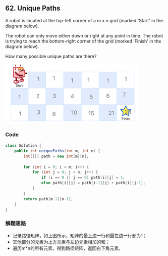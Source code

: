 ## 62. Unique Paths
A robot is located at the top-left corner of a m x n grid (marked 'Start' in the diagram below).

The robot can only move either down or right at any point in time. The robot is trying to reach the bottom-right corner of the grid (marked 'Finish' in the diagram below).

How many possible unique paths are there?

![](tupian/uniquePaths.png)

### Code

```java
class Solution {
    public int uniquePaths(int m, int n) {
        int[][] path = new int[m][n];
        
        for (int i = 0; i < m; i++) {
            for (int j = 0; j < n; j++) {
                if (i == 0 || j == 0) path[i][j] = 1;
                else path[i][j] = path[i-1][j] + path[i][j-1];
            }
        }
        return path[m-1][n-1];
    }
}
```

### 解题思路
* 记录路径矩阵，如上图所示，矩阵的最上边一行和最左边一行都为1；
* 其他部分的元素为上方元素与左边元素相加的和；
* 遍历m*n的所有元素，得到路径矩阵，返回右下角元素。